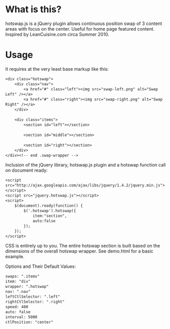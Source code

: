 # What is this?

hotswap.js is a jQuery plugin allows continuous position swap of 3 content areas with focus on the center. Useful for home page featured content. Inspired by LeanCuisine.com circa Summer 2010. 

# Usage

It requires at the very least base markup like this:

	<div class="hotswap">
		<div class="nav">
			<a href="#" class="left"><img src="swap-left.png" alt="Swap Left" /></a>
			<a href="#" class="right"><img src="swap-right.png" alt="Swap Right" /></a>
		</div>

		<div class="items">
			<section id="left"></section>

			<section id="middle"></section>

			<section id="right"></section>	
		</div>
	</div><!-- end .swap-wrapper -->

Inclusion of the jQuery library, hotswap.js plugin and a hotswap function call on document ready:

	<script src="http://ajax.googleapis.com/ajax/libs/jquery/1.4.2/jquery.min.js"></script>
	<script src="jquery.hotswap.js"></script>
	<script>
		$(document).ready(function() {
			$('.hotswap').hotswap({
				item:"section",
				auto:false
			}); 
		});		
	</script>

CSS is entirely up to you. The entire hotswap section is built based on the dimensions of the overall hotswap wrapper. See demo.html for a basic example.


Options and Their Default Values:

	swaps: ".items"
	item: "div"
	wrapper: ".hotswap"
	nav: ".nav"
	leftCtlSelector: ".left"
	rightCtlSelector: ".right"
	speed: 400
	auto: false
	interval: 5000
	ctlPosition: "center"
